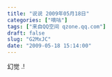 ```yaml
---
title: "说说 2009年05月18日"
categories: ["嘀咕"]
tags: ["来自QQ空间 qzone.qq.com"]
draft: false
slug: "G2MxJC"
date: "2009-05-18 15:14:00"
---
```


幻觉 .!
